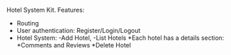 Hotel System Kit. Features:
- Routing
- User authentication: Register/Login/Logout
- Hotel System:
-Add Hotel,
-List Hotels
  *Each hotel has a details section:
   *Comments and Reviews
  *Delete Hotel
